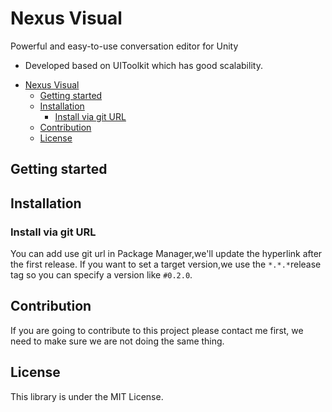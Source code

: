 # Nexus Visual

Powerful and easy-to-use conversation editor for Unity

- Developed based on UIToolkit which has good scalability.

<!--ts-->
* [Nexus Visual](#nexus-visual)
   * [Getting started](#getting-started)
   * [Installation](#installation)
      * [Install via git URL](#install-via-git-url)
   * [Contribution](#contribution)
   * [License](#license)
<!--te-->

## Getting started

## Installation

### Install via git URL

You can add use git url in Package Manager,we'll update the hyperlink after the first release.
If you want to set a target version,we use the `*.*.*`release tag so you can specify a version like `#0.2.0`.

## Contribution

If you are going to contribute to this project please contact me first, we need to make sure we are not doing the same thing.

## License

This library is under the MIT License.
